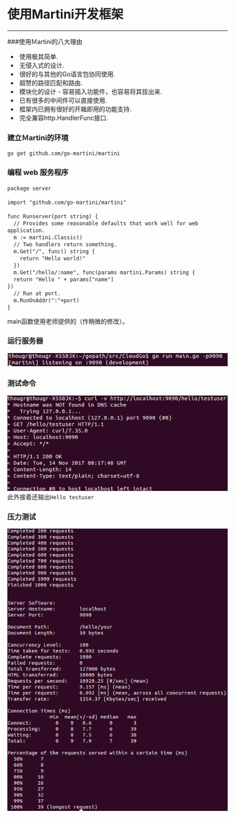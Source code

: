 ﻿# 使用Martini开发框架

---
###使用Ｍartini的八大理由  
-  &nbsp;使用极其简单.  
-  &nbsp;无侵入式的设计.  
-  &nbsp;很好的与其他的Go语言包协同使用.  
-  &nbsp;超赞的路径匹配和路由.  
-  &nbsp;模块化的设计 - 容易插入功能件，也容易将其拔出来.  
-  &nbsp;已有很多的中间件可以直接使用.  
-  &nbsp;框架内已拥有很好的开箱即用的功能支持.  
-  &nbsp;完全兼容http.HandlerFunc接口.  

### 建立Ｍartini的环境

    go get github.com/go-martini/martini  
    
### 编程 web 服务程序  

    package server
    
    import "github.com/go-martini/martini"
    
    func Runserver(port string) {
      // Provides some reasonable defaults that work well for web application.
      m := martini.Classic()
      // Two handlers return something.
      m.Get("/", func() string {
        return "Hello world!"
      })
      m.Get("/hello/:name", func(params martini.Params) string {
      return "Hello " + params["name"]
    })
      // Run at port.
      m.RunOnAddr(":"+port)
    }

main函数使用老师提供的（作稍微的修改）。  

### 运行服务器
![此处输入图片的描述][1]

### 测试命令
![此处输入图片的描述][2]
此外接着还输出`Hello testuser`

### 压力测试
![此处输入图片的描述][3]


  [1]: https://raw.githubusercontent.com/thougr/CloudGo/master/screenshot/run.png
  [2]: https://raw.githubusercontent.com/thougr/CloudGo/master/screenshot/curltest.png
  [3]: https://raw.githubusercontent.com/thougr/CloudGo/master/screenshot/pressuretest.png